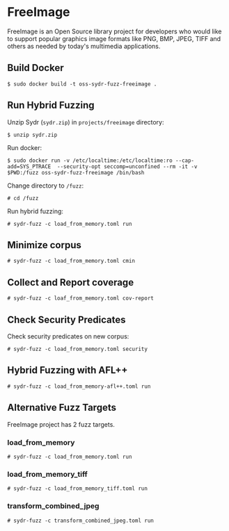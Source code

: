 # FreeImage

FreeImage is an Open Source library project for developers who would like to
support popular graphics image formats like PNG, BMP, JPEG, TIFF and others as
needed by today's multimedia applications.

## Build Docker

    $ sudo docker build -t oss-sydr-fuzz-freeimage .

## Run Hybrid Fuzzing

Unzip Sydr (`sydr.zip`) in `projects/freeimage` directory:

    $ unzip sydr.zip

Run docker:

    $ sudo docker run -v /etc/localtime:/etc/localtime:ro --cap-add=SYS_PTRACE  --security-opt seccomp=unconfined --rm -it -v $PWD:/fuzz oss-sydr-fuzz-freeimage /bin/bash

Change directory to `/fuzz`:

    # cd /fuzz

Run hybrid fuzzing:

    # sydr-fuzz -c load_from_memory.toml run

## Minimize corpus

    # sydr-fuzz -c load_from_memory.toml cmin

## Collect and Report coverage

    # sydr-fuzz -c loaf_from_memory.toml cov-report

## Check Security Predicates

Check security predicates on new corpus:

    # sydr-fuzz -c load_from_memory.toml security

## Hybrid Fuzzing with AFL++

    # sydr-fuzz -c load_from_memory-afl++.toml run

## Alternative Fuzz Targets

FreeImage project has 2 fuzz targets.

### load_from_memory

    # sydr-fuzz -c load_from_memory.toml run

### load_from_memory_tiff

    # sydr-fuzz -c load_from_memory_tiff.toml run

### transform_combined_jpeg

    # sydr-fuzz -c transform_combined_jpeg.toml run
